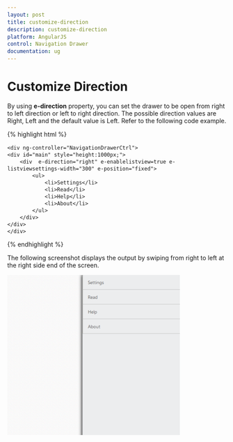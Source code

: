 ```yaml
---
layout: post
title: customize-direction
description: customize-direction
platform: AngularJS
control: Navigation Drawer
documentation: ug
---
```


# Customize Direction

By using **e-direction** property, you can set the drawer to be open from right to left direction or left to right direction. The possible direction values are Right, Left and the default value is Left. Refer to the following code example.

{% highlight html %}

    <div ng-controller="NavigationDrawerCtrl">
    <div id="main" style="height:1000px;">
        <div  e-direction="right" e-enablelistview=true e-listviewsettings-width="300" e-position="fixed">
            <ul>
                <li>Settings</li>
                <li>Read</li>
                <li>Help</li>
                <li>About</li>
            </ul>
        </div>       
    </div>
    </div>

{% endhighlight %}

The following screenshot displays the output by swiping from right to left at the right side end of the screen.

![](customize-direction_images\customize-direction_img1.png) 






